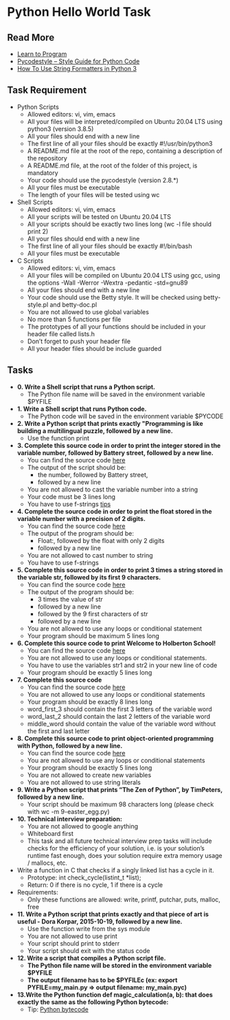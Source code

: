 # Python Hello World Task
## Read More
- [Learn to Program](https://www.youtube.com/playlist?list=PLGLfVvz_LVvTn3cK5e6LjhgGiSeVlIRwt)
- [Pycodestyle – Style Guide for Python Code](https://pypi.org/project/pycodestyle/)
- [How To Use String Formatters in Python 3](https://realpython.com/python-f-strings/)
## Task Requirement
- Python Scripts
    - Allowed editors: vi, vim, emacs
    - All your files will be interpreted/compiled on Ubuntu 20.04 LTS using python3 (version 3.8.5)
    - All your files should end with a new line
    - The first line of all your files should be exactly #!/usr/bin/python3
    - A README.md file at the root of the repo, containing a description of the repository
    - A README.md file, at the root of the folder of this project, is mandatory
    - Your code should use the pycodestyle (version 2.8.*)
    - All your files must be executable
    - The length of your files will be tested using wc
- Shell Scripts
    - Allowed editors: vi, vim, emacs
    - All your scripts will be tested on Ubuntu 20.04 LTS
    - All your scripts should be exactly two lines long (wc -l file should print 2)
    - All your files should end with a new line
    - The first line of all your files should be exactly #!/bin/bash
    - All your files must be executable
- C Scripts
    - Allowed editors: vi, vim, emacs
    - All your files will be compiled on Ubuntu 20.04 LTS using gcc, using the options -Wall -Werror -Wextra -pedantic -std=gnu89
    - All your files should end with a new line
    - Your code should use the Betty style. It will be checked using betty-style.pl and betty-doc.pl
    - You are not allowed to use global variables
    - No more than 5 functions per file
    - The prototypes of all your functions should be included in your header file called lists.h
    - Don’t forget to push your header file
    - All your header files should be include guarded
## Tasks
- **0. Write a Shell script that runs a Python script.**
    - The Python file name will be saved in the environment variable $PYFILE
- **1. Write a Shell script that runs Python code.**
    - The Python code will be saved in the environment variable $PYCODE
- **2. Write a Python script that prints exactly "Programming is like building a multilingual puzzle, followed by a new line.**
    - Use the function print
- **3. Complete this source code in order to print the integer stored in the variable number, followed by Battery street, followed by a new line.**
    - You can find the source code [here](https://github.com/holbertonschool/0x00.py/blob/master/3-print_number.py)
    - The output of the script should be:
        - the number, followed by Battery street,
        - followed by a new line
    - You are not allowed to cast the variable number into a string
    - Your code must be 3 lines long
    - You have to use f-strings [tips](https://realpython.com/python-f-strings/)
- **4. Complete the source code in order to print the float stored in the variable number with a precision of 2 digits.**
  - You can find the source code [here](https://github.com/holbertonschool/0x00.py/blob/master/4-print_float.py)
  - The output of the program should be:
      - Float:, followed by the float with only 2 digits
      - followed by a new line
  - You are not allowed to cast number to string
  - You have to use f-strings
- **5. Complete this source code in order to print 3 times a string stored in the variable str, followed by its first 9 characters.**
  - You can find the source code [here](https://github.com/holbertonschool/0x00.py/blob/master/5-print_string.py)
  - The output of the program should be:
    - 3 times the value of str
    - followed by a new line
    - followed by the 9 first characters of str
    - followed by a new line
  - You are not allowed to use any loops or conditional statement
  - Your program should be maximum 5 lines long
- **6. Complete this source code to print Welcome to Holberton School!**
  - You can find the source code [here](https://github.com/holbertonschool/0x00.py/blob/master/6-concat.py)
  - You are not allowed to use any loops or conditional statements.
  - You have to use the variables str1 and str2 in your new line of code
  - Your program should be exactly 5 lines long
- **7. Complete this source code**
    - You can find the source code [here](https://github.com/holbertonschool/0x00.py/blob/master/7-edges.py)
    - You are not allowed to use any loops or conditional statements
    - Your program should be exactly 8 lines long
    - word_first_3 should contain the first 3 letters of the variable word
    - word_last_2 should contain the last 2 letters of the variable word
    - middle_word should contain the value of the variable word without the first and last letter
- **8. Complete this source code to print object-oriented programming with Python, followed by a new line.**
    - You can find the source code [here](https://github.com/holbertonschool/0x00.py/blob/master/8-concat_edges.py)
    - You are not allowed to use any loops or conditional statements
    - Your program should be exactly 5 lines long
    - You are not allowed to create new variables
    - You are not allowed to use string literals
-  **9. Write a Python script that prints “The Zen of Python”, by TimPeters, followed by a new line.**
    - Your script should be maximum 98 characters long (please check with wc -m 9-easter_egg.py)
-  **10. Technical interview preparation:**
    - You are not allowed to google anything
    - Whiteboard first
    - This task and all future technical interview prep tasks will include checks for the efficiency of your solution, i.e. is your solution’s runtime fast enough, does your solution require extra memory usage / mallocs, etc.
- Write a function in C that checks if a singly linked list has a cycle in it.
    - Prototype: int check_cycle(listint_t *list);
    - Return: 0 if there is no cycle, 1 if there is a cycle
- Requirements:
    - Only these functions are allowed: write, printf, putchar, puts, malloc, free
- **11. Write a Python script that prints exactly and that piece of art is useful - Dora Korpar, 2015-10-19, followed by a new line.**
    - Use the function write from the sys module
    - You are not allowed to use print
    - Your script should print to stderr
    - Your script should exit with the status code 
- **12. Write a script that compiles a Python script file.**
    - **The Python file name will be stored in the environment variable $PYFILE**
    - **The output filename has to be $PYFILEc (ex: export PYFILE=my_main.py => output filename: my_main.pyc)**
- **13.Write the Python function def magic_calculation(a, b): that does exactly the same as the following Python bytecode:**
    - Tip: [Python bytecode](https://docs.python.org/3.4/library/dis.html)

